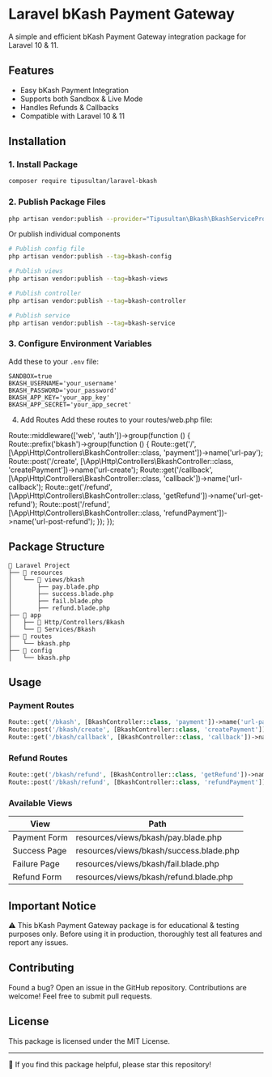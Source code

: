 # Laravel bKash Payment Gateway

A simple and efficient bKash Payment Gateway integration package for Laravel 10 & 11.

## Features

- Easy bKash Payment Integration
- Supports both Sandbox & Live Mode
- Handles Refunds & Callbacks
- Compatible with Laravel 10 & 11

## Installation

### 1. Install Package

```bash
composer require tipusultan/laravel-bkash
```
### 2. Publish Package Files

```bash
php artisan vendor:publish --provider="Tipusultan\Bkash\BkashServiceProvider"
```
Or publish individual components

```bash
# Publish config file
php artisan vendor:publish --tag=bkash-config

# Publish views
php artisan vendor:publish --tag=bkash-views

# Publish controller
php artisan vendor:publish --tag=bkash-controller

# Publish service
php artisan vendor:publish --tag=bkash-service
```

### 3. Configure Environment Variables

Add these to your `.env` file:

```env
SANDBOX=true
BKASH_USERNAME='your_username'
BKASH_PASSWORD='your_password'
BKASH_APP_KEY='your_app_key'
BKASH_APP_SECRET='your_app_secret'
```



4. Add Routes
Add these routes to your routes/web.php file:

Route::middleware(['web', 'auth'])->group(function () {
    Route::prefix('bkash')->group(function () {
        Route::get('/', [\App\Http\Controllers\BkashController::class, 'payment'])->name('url-pay');
        Route::post('/create', [\App\Http\Controllers\BkashController::class, 'createPayment'])->name('url-create');
        Route::get('/callback', [\App\Http\Controllers\BkashController::class, 'callback'])->name('url-callback');
        Route::get('/refund', [\App\Http\Controllers\BkashController::class, 'getRefund'])->name('url-get-refund');
        Route::post('/refund', [\App\Http\Controllers\BkashController::class, 'refundPayment'])->name('url-post-refund');
    });
});

## Package Structure

```
📂 Laravel Project
├── 📂 resources
│   └── 📂 views/bkash
│       ├── pay.blade.php
│       ├── success.blade.php
│       ├── fail.blade.php
│       ├── refund.blade.php
├── 📂 app
│   ├── 📂 Http/Controllers/Bkash
│   └── 📂 Services/Bkash
├── 📂 routes
│   └── bkash.php
├── 📂 config
│   └── bkash.php
```

## Usage

### Payment Routes

```php
Route::get('/bkash', [BkashController::class, 'payment'])->name('url-pay');
Route::post('/bkash/create', [BkashController::class, 'createPayment'])->name('url-create');
Route::get('/bkash/callback', [BkashController::class, 'callback'])->name('url-callback');
```

### Refund Routes

```php
Route::get('/bkash/refund', [BkashController::class, 'getRefund'])->name('url-get-refund');
Route::post('/bkash/refund', [BkashController::class, 'refundPayment'])->name('url-post-refund');
```

### Available Views

| View | Path |
|------|------|
| Payment Form | resources/views/bkash/pay.blade.php |
| Success Page | resources/views/bkash/success.blade.php |
| Failure Page | resources/views/bkash/fail.blade.php |
| Refund Form | resources/views/bkash/refund.blade.php |

## Important Notice

⚠️ This bKash Payment Gateway package is for educational & testing purposes only.
Before using it in production, thoroughly test all features and report any issues.

## Contributing

Found a bug? Open an issue in the GitHub repository.
Contributions are welcome! Feel free to submit pull requests.

## License

This package is licensed under the MIT License.

---

🌟 If you find this package helpful, please star this repository!